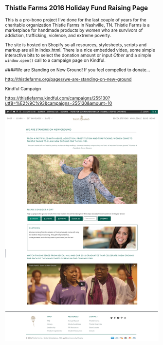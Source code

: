 ## Thistle Farms 2016 Holiday Fund Raising Page

This is a pro-bono project I've done for the last couple of years for the charitable organization Thistle Farms in Nashville, TN. Thistle Farms is a marketplace for handmade products by women who are survivors of addiction, trafficking, violence, and extreme poverty.

The site is hosted on Shopify so all resources, stylesheets, scripts and markup are all in index.html. There is a nice embedded video, some simple interactive bits to select the donation amount or input _Other_ and a simple `window.open()` call to a campaign page on Kindful.

####We are Standing on New Ground!
If you feel compelled to donate...

http://thistlefarms.org/pages/we-are-standing-on-new-ground

Kindful Campaign

https://thistlefarms.kindful.com/campaigns/255130?utf8=%E2%9C%93&campaigns=255130&amount=10

![alt tag](https://github.com/ben2d2/thistle-farms/blob/master/images/screen-shot-2016-11-21-10.34.24PM.png)
